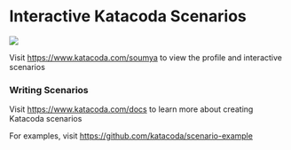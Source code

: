 # Interactive Katacoda Scenarios

[![](http://shields.katacoda.com/katacoda/soumya/count.svg)](https://www.katacoda.com/soumya "Get your profile on Katacoda.com")

Visit https://www.katacoda.com/soumya to view the profile and interactive scenarios

### Writing Scenarios
Visit https://www.katacoda.com/docs to learn more about creating Katacoda scenarios

For examples, visit https://github.com/katacoda/scenario-example
